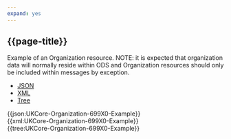 ```yaml
---
expand: yes
---
```


## {{page-title}}

Example of an Organization resource. NOTE: it is expected that organization data will normally reside within ODS and Organization resources should only be included within messages by exception.

<div class="nhsd-!t-margin-bottom-6">
  <ul class="nav nav-tabs" role="tablist">
        <li role="presentation" class="active">
            <a href="#JSON-O-6-E" role="tab" data-toggle="tab">JSON</a>
        </li>
         <li role="presentation">
            <a href="#XML-O-6-E" role="tab" data-toggle="tab">XML</a>
        </li>
        <li role="presentation">
            <a href="#Tree-O-6-E" role="tab" data-toggle="tab">Tree</a>
        </li>
  </ul>
    
  <div class="tab-content snippet">
    <div id="JSON-O-6-E" role="tabpanel" class="tab-pane active">
{{json:UKCore-Organization-699X0-Example}}
    </div>
    <div id="XML-O-6-E" role="tabpanel" class="tab-pane">
{{xml:UKCore-Organization-699X0-Example}}
    </div>
    <div id="Tree-O-6-E" role="tabpanel" class="tab-pane">
{{tree:UKCore-Organization-699X0-Example}}
    </div>
  </div>
</div>